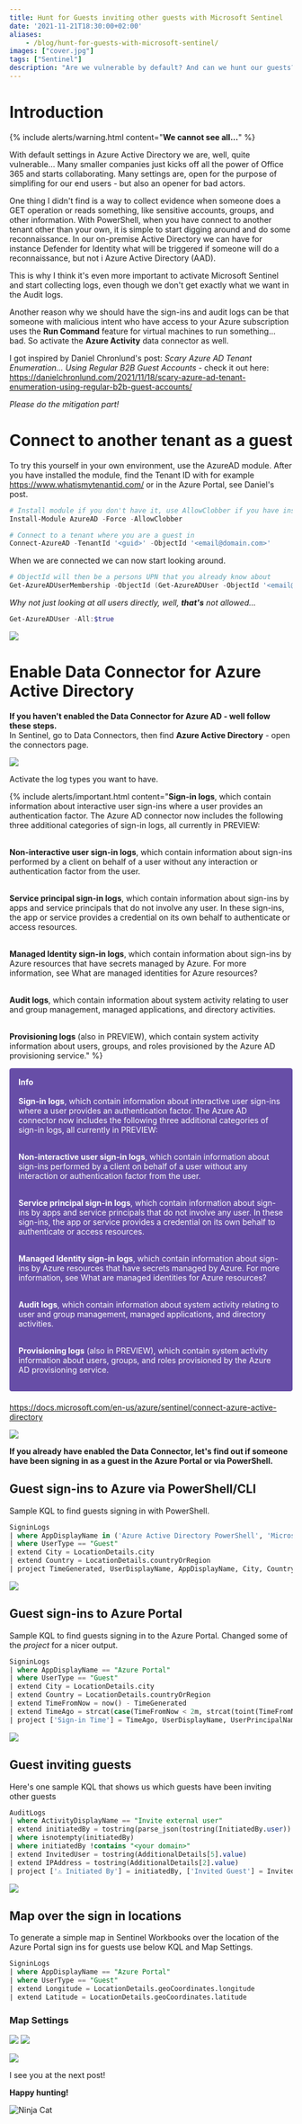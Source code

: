 ```yaml
---
title: Hunt for Guests inviting other guests with Microsoft Sentinel
date: '2021-11-21T18:30:00+02:00'
aliases:
    - /blog/hunt-for-guests-with-microsoft-sentinel/
images: ["cover.jpg"]
tags: ["Sentinel"]
description: "Are we vulnerable by default? And can we hunt our guests? Warning - we cannot see all..."
---
```

# Introduction
{% include alerts/warning.html content="**We cannot see all...**" %}

With default settings in Azure Active Directory we are, well, quite vulnerable... Many smaller companies just kicks off all the power of Office 365 and starts collaborating. Many settings are, open for the purpose of simplifing for our end users - but also an opener for bad actors.

One thing I didn't find is a way to collect evidence when someone does a GET operation or reads something, like sensitive accounts, groups, and other information. With PowerShell, when you have connect to another tenant other than your own, it is simple to start digging around and do some reconnaissance. In our on-premise Active Directory we can have for instance Defender for Identity what will be triggered if someone will do a reconnaissance, but not i Azure Active Directory (AAD).

This is why I think it's even more important to activate Microsoft Sentinel and start collecting logs, even though we don't get exactly what we want in the Audit logs.

Another reason why we should have the sign-ins and audit logs can be that someone with malicious intent who have access to your Azure subscription uses the **Run Command** feature for virtual machines to run something... bad. So activate the **Azure Activity** data connector as well.

I got inspired by Daniel Chronlund's post: *Scary Azure AD Tenant Enumeration… Using Regular B2B Guest Accounts* - check it out here:
<https://danielchronlund.com/2021/11/18/scary-azure-ad-tenant-enumeration-using-regular-b2b-guest-accounts/>

*Please do the mitigation part!*

# Connect to another tenant as a guest
To try this yourself in your own environment, use the AzureAD module.
After you have installed the module, find the Tenant ID with for example <https://www.whatismytenantid.com/> or in the Azure Portal, see Daniel's post.

``` powershell
# Install module if you don't have it, use AllowClobber if you have install other Azure module that have some of the AzureAD cmdlets already installed.
Install-Module AzureAD -Force -AllowClobber

# Connect to a tenant where you are a guest in 
Connect-AzureAD -TenantId '<guid>' -ObjectId '<email@domain.com>'
```

When we are connected we can now start looking around.

``` powershell
# ObjectId will then be a persons UPN that you already know about
Get-AzureADUserMembership -ObjectId (Get-AzureADUser -ObjectId '<email@domain').UserPrincipalName
```

*Why not just looking at all users directly, well, **that's** not allowed...*

``` powershell
Get-AzureADUser -All:$true
```
![](/assets/Get-AzureADUser_All.jpg)

# Enable Data Connector for Azure Active Directory

**If you haven't enabled the Data Connector for Azure AD - well follow these steps.**</br>
In Sentinel, go to Data Connectors, then find **Azure Active Directory** - open the connectors page.

![](/assets/AAD_DataConnector.jpg)

Activate the log types you want to have.

{% include alerts/important.html content="**Sign-in logs**, which contain information about interactive user sign-ins where a user provides an authentication factor. The Azure AD connector now includes the following three additional categories of sign-in logs, all currently in PREVIEW:<br/><br/>

**Non-interactive user sign-in logs**, which contain information about sign-ins performed by a client on behalf of a user without any interaction or authentication factor from the user.<br/><br/>

**Service principal sign-in logs**, which contain information about sign-ins by apps and service principals that do not involve any user. In these sign-ins, the app or service provides a credential on its own behalf to authenticate or access resources.<br/><br/>

**Managed Identity sign-in logs**, which contain information about sign-ins by Azure resources that have secrets managed by Azure. For more information, see What are managed identities for Azure resources?<br/><br/>

**Audit logs**, which contain information about system activity relating to user and group management, managed applications, and directory activities.<br/><br/>

**Provisioning logs** (also in PREVIEW), which contain system activity information about users, groups, and roles provisioned by the Azure AD provisioning service." %}

<div style="padding: 15px; border: 1px solid transparent; border-color: transparent; margin-bottom: 20px; border-radius: 4px; color: #ffffff; background-color: #674ea7; border-color: #674ea7;">
<b>Info</b><br/><br/>
<b>Sign-in logs</b>, which contain information about interactive user sign-ins where a user provides an authentication factor. The Azure AD connector now includes the following three additional categories of sign-in logs, all currently in PREVIEW:<br/><br/>

<b>Non-interactive user sign-in logs</b>, which contain information about sign-ins performed by a client on behalf of a user without any interaction or authentication factor from the user.<br/><br/>

<b>Service principal sign-in logs</b>, which contain information about sign-ins by apps and service principals that do not involve any user. In these sign-ins, the app or service provides a credential on its own behalf to authenticate or access resources.<br/><br/>

<b>Managed Identity sign-in logs</b>, which contain information about sign-ins by Azure resources that have secrets managed by Azure. For more information, see What are managed identities for Azure resources?<br/><br/>

<b>Audit logs</b>, which contain information about system activity relating to user and group management, managed applications, and directory activities.<br/><br/>

<b>Provisioning logs</b> (also in PREVIEW), which contain system activity information about users, groups, and roles provisioned by the Azure AD provisioning service.
</div>

<https://docs.microsoft.com/en-us/azure/sentinel/connect-azure-active-directory>


![](/assets/Enable_AAD_DataConnector.jpg)


**If you already have enabled the Data Connector, let's find out if someone have been signing in as a guest in the Azure Portal or via PowerShell.**

## Guest sign-ins to Azure via PowerShell/CLI
Sample KQL to find guests signing in with PowerShell.
``` sql
SigninLogs
| where AppDisplayName in ('Azure Active Directory PowerShell', 'Microsoft Azure PowerShell', 'Graph Explorer', 'ACOM Azure Website')
| where UserType == "Guest"
| extend City = LocationDetails.city
| extend Country = LocationDetails.countryOrRegion
| project TimeGenerated, UserDisplayName, AppDisplayName, City, Country, IPAddress
```
![](/assets/Guest_PowerShell.jpg)

## Guest sign-ins to Azure Portal
Sample KQL to find guests signing in to the Azure Portal.
Changed some of the *project* for a nicer output.
``` sql
SigninLogs
| where AppDisplayName == "Azure Portal"
| where UserType == "Guest"
| extend City = LocationDetails.city
| extend Country = LocationDetails.countryOrRegion
| extend TimeFromNow = now() - TimeGenerated
| extend TimeAgo = strcat(case(TimeFromNow < 2m, strcat(toint(TimeFromNow / 1m), ' seconds'), TimeFromNow < 2h, strcat(toint(TimeFromNow / 1m), ' minutes'), TimeFromNow < 2d, strcat(toint(TimeFromNow / 1h), ' hours'), strcat(toint(TimeFromNow / 1d), ' days')), ' ago')
| project ['Sign-in Time'] = TimeAgo, UserDisplayName, UserPrincipalName, IPAddress, City, Country
```
![](/assets/Guest_AzPortal.jpg)

## Guest inviting guests
Here's one sample KQL that shows us which guests have been inviting other guests

``` sql
AuditLogs
| where ActivityDisplayName == "Invite external user"
| extend initiatedBy = tostring(parse_json(tostring(InitiatedBy.user)).userPrincipalName)
| where isnotempty(initiatedBy)
| where initiatedBy !contains "<your domain>"
| extend InvitedUser = tostring(AdditionalDetails[5].value)
| extend IPAddress = tostring(AdditionalDetails[2].value)
| project ['⚠️ Initiated By'] = initiatedBy, ['Invited Guest'] = InvitedUser, ['IP Address'] = IPAddress, TimeGenerated
```
![](/assets/Invite_Megan.jpg)

## Map over the sign in locations
To generate a simple map in Sentinel Workbooks over the location of the Azure Portal sign ins for guests use below KQL and Map Settings.
``` sql
SigninLogs
| where AppDisplayName == "Azure Portal"
| where UserType == "Guest"
| extend Longitude = LocationDetails.geoCoordinates.longitude
| extend Latitude = LocationDetails.geoCoordinates.latitude
```
### Map Settings
![](/assets/Map_Settings1.jpg)
![](/assets/Map_Settings2.jpg)

![](/assets/Workbook_Map.jpg)

I see you at the next post!

**Happy hunting!**

![Ninja Cat](/assets/ninja-cat.png)
